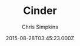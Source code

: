 ---
title: Cinder
github: https://github.com/chrissimpkins/cinder
demo: https://sourcefoundry.org/cinder/
author: Chris Simpkins
ssg:
  - MkDocs
cms:
  - No Cms
date: 2015-08-28T03:45:23.000Z
description: A clean, responsive MkDocs theme
stale: false
---